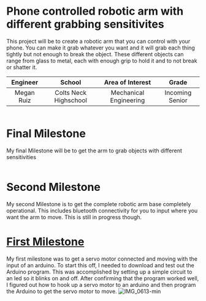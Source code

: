 ﻿# Phone controlled robotic arm with different grabbing sensitivites
This project will be to create a robotic arm that you can control with your phone. You can make it grab whatever you want and it will grab each thing tightly but not enough to break the object. These different objects can range from glass to metal, each with enough grip to hold it and to not break or shatter it. 

| **Engineer** | **School** | **Area of Interest** | **Grade** |
|:--:|:--:|:--:|:--:|
| Megan Ruiz | Colts Neck Highschool | Mechanical Engineering | Incoming Senior

![]()
  
# Final Milestone

My final Milestone will be to get the arm to grab objects with different sensitivities

[![]()]()

# Second Milestone
My second Milestone is to get the complete robotic arm base completely operational. This includes bluetooth connectivity for you to input where you want the arm to move. This is still in progress though.


# [First Milestone](https://youtu.be/TmVGl0yPiXY "First Milestone")

My first milestone was to get a servo motor connected and moving with the input of an arduino. To start this off, I needed to download and test out the Arduino program. This was accomplished by setting up a simple circuit to an led so it blinks on and off. After confirming that the program worked well, I figured out how to hook up a servo motor to an arduino and then program the Arduino to get the servo motor to move. 
![IMG_0613-min](https://user-images.githubusercontent.com/88210385/127806258-513bef47-7273-4784-b655-fa580d0b1a04.png)
[![]()]()
